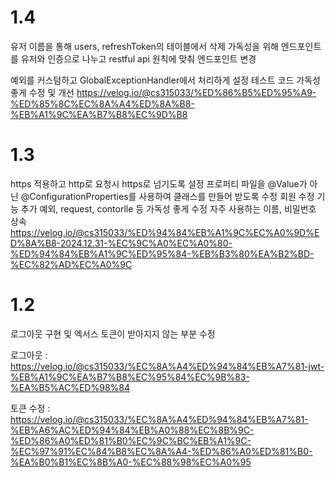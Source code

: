 # 1.4
유저 이름을 통해 users, refreshToken의 테이블에서 삭제
가독성을 위해 엔드포인트를 유저와 인증으로 나누고
restful api 원칙에 맞춰 엔드포인트 변경

예외를 커스텀하고 GlobalExceptionHandler에서 처리하게 설정
테스트 코드 가독성 좋게 수정 및 개선
https://velog.io/@cs315033/%ED%86%B5%ED%95%A9-%ED%85%8C%EC%8A%A4%ED%8A%B8-%EB%A1%9C%EA%B7%B8%EC%9D%B8

# 1.3
https 적용하고 http로 요청시 https로 넘기도록 설정
프로퍼티 파일을 @Value가 아닌 @ConfigurationProperties를 사용하여 클래스를 만들어 받도록 수정
회원 수정 기능 추가
예외, request, contorlle 등 가독성 좋게 수정
자주 사용하는 이름, 비밀번호 상속
https://velog.io/@cs315033/%ED%94%84%EB%A1%9C%EC%A0%9D%ED%8A%B8-2024.12.31-%EC%9C%A0%EC%A0%80-%ED%94%84%EB%A1%9C%ED%95%84-%EB%B3%80%EA%B2%BD-%EC%82%AD%EC%A0%9C

# 1.2
로그아웃 구현 및 엑서스 토큰이 받아지지 않는 부분 수정

로그아웃 : https://velog.io/@cs315033/%EC%8A%A4%ED%94%84%EB%A7%81-jwt-%EB%A1%9C%EA%B7%B8%EC%95%84%EC%9B%83-%EA%B5%AC%ED%98%84

토큰 수정 : https://velog.io/@cs315033/%EC%8A%A4%ED%94%84%EB%A7%81-%EB%A6%AC%ED%94%84%EB%A0%88%EC%8B%9C-%ED%86%A0%ED%81%B0%EC%9C%BC%EB%A1%9C-%EC%97%91%EC%84%B8%EC%8A%A4-%ED%86%A0%ED%81%B0-%EA%B0%B1%EC%8B%A0-%EC%88%98%EC%A0%95

